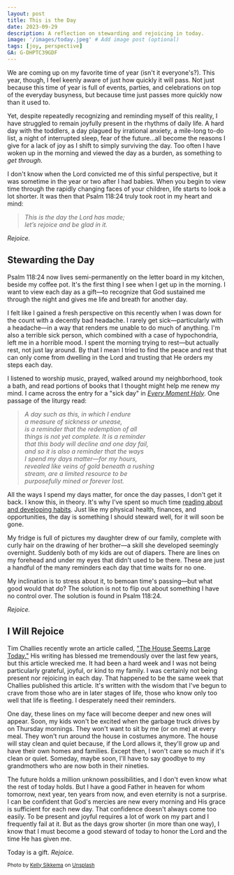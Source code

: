 ```yaml
---
layout: post
title: This is the Day
date: 2023-09-29
description: A reflection on stewarding and rejoicing in today.
image: '/images/today.jpeg' # Add image post (optional)
tags: [joy, perspective]
GA: G-DHPTC39GDF
---
```

We are coming up on my favorite time of year (isn't it everyone's?). This year, though, I feel keenly aware of just how quickly it will pass. Not just because this time of year is full of events, parties, and celebrations on top of the everyday busyness, but because time just passes more quickly now than it used to. 

Yet, despite repeatedly recognizing and reminding myself of this reality, I have struggled to remain joyfully present in the rhythms of daily life. A hard day with the toddlers, a day plagued by irrational anxiety, a mile-long to-do list, a night of interrupted sleep, fear of the future...all become the reasons I give for a lack of joy as I shift to simply surviving the day. Too often I have woken up in the morning and viewed the day as a burden, as something to *get through.*

I don't know when the Lord convicted me of this sinful perspective, but it was sometime in the year or two after I had babies. When you begin to view time through the rapidly changing faces of your children, life starts to look a lot shorter. It was then that Psalm 118:24 truly took root in my heart and mind:

>*This is the day the Lord has made;  
>let’s rejoice and be glad in it.*

*Rejoice.*

## Stewarding the Day

Psalm 118:24 now lives semi-permanently on the letter board in my kitchen, beside my coffee pot. It's the first thing I see when I get up in the morning. I want to view each day as a gift—to recognize that God sustained me through the night and gives me life and breath for another day. 

I felt like I gained a fresh perspective on this recently when I was down for the count with a decently bad headache. I rarely get sick—particularly with a headache—in a way that renders me unable to do much of anything. I'm also a terrible sick person, which combined with a case of hypochondria, left me in a horrible mood. I spent the morning trying to rest—but actually rest, not just lay around. By that I mean I tried to find the peace and rest that can only come from dwelling in the Lord and trusting that He orders my steps each day. 

I listened to worship music, prayed, walked around my neighborhood, took a bath, and read portions of books that I thought might help me renew my mind. I came across the entry for a "sick day" in <a href= "https://amzn.to/45bBaBO" target="_blank">*Every Moment Holy*</a>. One passage of the liturgy read: 

>*A day such as this, in which I endure  
>a measure of sickness or unease,  
>is a reminder that the redemption of all  
>things is not yet complete. It is a reminder  
>that this body will decline and one day fail,  
>and so it is also a reminder that the ways  
>I spend my days matter—for my hours,  
>revealed like veins of gold beneath a rushing  
>stream, are a limited resource to be  
>purposefully mined or forever lost.*

All the ways I spend my days matter, for once the day passes, I don't get it back. I know this, in theory. It's why I've spent so much time [reading about and developing habits](https://www.meredithcook.net/how-we-spend-our-days). Just like my physical health, finances, and opportunities, the day is something I should steward well, for it will soon be gone. 

My fridge is full of pictures my daughter drew of our family, complete with curly hair on the drawing of her brother—a skill she developed seemingly overnight. Suddenly both of my kids are out of diapers. There are lines on my forehead and under my eyes that didn't used to be there. These are just a handful of the many reminders each day that time waits for no one. 

My inclination is to stress about it, to bemoan time's passing—but what good would that do? The solution is not to flip out about something I have no control over. The solution is found in Psalm 118:24. 

*Rejoice.*

## I Will Rejoice

Tim Challies recently wrote an article called, <a href= "https://www.challies.com/articles/the-house-seems-large-today/" target= "blank">"The House Seems Large Today."</a> His writing has blessed me tremendously over the last few years, but this article wrecked me. It had been a hard week and I was not being particularly grateful, joyful, or kind to my family. I was certainly not being present nor rejoicing in each day. That happened to be the same week that Challies published this article. It's written with the wisdom that I've begun to crave from those who are in later stages of life, those who know only too well that life is fleeting. I desperately need their reminders. 

One day, these lines on my face will become deeper and new ones will appear. Soon, my kids won't be excited when the garbage truck drives by on Thursday mornings. They won't want to sit by me (or on me) at every meal. They won't run around the house in costumes anymore. The house will stay clean and quiet because, if the Lord allows it, they'll grow up and have their own homes and families. Except then, I won't care so much if it's clean or quiet. Someday, maybe soon, I'll have to say goodbye to my grandmothers who are now both in their nineties.

The future holds a million unknown possibilities, and I don't even know what the rest of today holds. But I have a good Father in heaven for whom tomorrow, next year, ten years from now, and even eternity is not a surprise. I can be confident that God's mercies are new every morning and His grace is sufficient for each new day. That confidence doesn't always come too easily. To be present and joyful requires a lot of work on my part and I frequently fail at it. But as the days grow shorter (in more than one way), I know that I must become a good steward of today to honor the Lord and the time He has given me. 

Today is a gift. *Rejoice.*

<sub>Photo by <a href="https://unsplash.com/@kellysikkema?utm_source=unsplash&utm_medium=referral&utm_content=creditCopyText">Kelly Sikkema</a> on <a href="https://unsplash.com/photos/4l2Ml8-MLUg?utm_source=unsplash&utm_medium=referral&utm_content=creditCopyText">Unsplash</a></sub>
  
